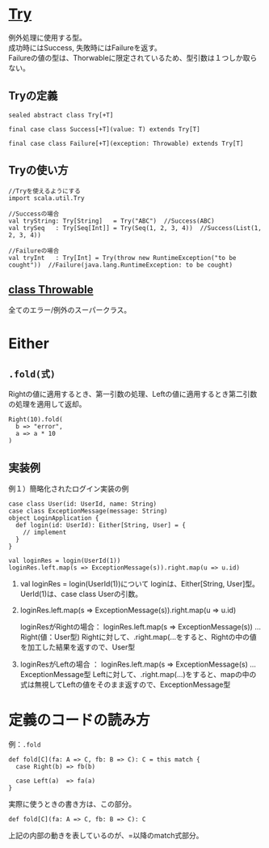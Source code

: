 # [Try](https://github.com/takapi327/learners-dictionary/blob/master/scala/summary/Either-Try.md#Try)
例外処理に使用する型。  
成功時にはSuccess, 失敗時にはFailureを返す。  
Failureの値の型は、Thorwableに限定されているため、型引数は１つしか取らない。


## Tryの定義
```
sealed abstract class Try[+T]

final case class Success[+T](value: T) extends Try[T]

final case class Failure[+T](exception: Throwable) extends Try[T]
```

## Tryの使い方
```
//Tryを使えるようにする
import scala.util.Try

//Successの場合
val tryString: Try[String]   = Try("ABC")  //Success(ABC)
val trySeq   : Try[Seq[Int]] = Try(Seq(1, 2, 3, 4))  //Success(List(1, 2, 3, 4))

//Failureの場合
val tryInt   : Try[Int] = Try(throw new RuntimeException("to be cought"))  //Failure(java.lang.RuntimeException: to be cought)
```

## [class Throwable](https://docs.oracle.com/javase/jp/7/api/java/lang/Throwable.html)
全てのエラー/例外のスーパークラス。  


# Either 
## `.fold(式)`
Rightの値に適用するとき、第一引数の処理、Leftの値に適用するとき第二引数の処理を適用して返却。  
```
Right(10).fold(
  b => "error",
  a => a * 10
)
```

## 実装例
例１）簡略化されたログイン実装の例
```
case class User(id: UserId, name: String)
case class ExceptionMessage(message: String)
object LoginApplication {
  def login(id: UserId): Either[String, User] = {
    // implement
  }
}

val loginRes = login(UserId(1))
loginRes.left.map(s => ExceptionMessage(s)).right.map(u => u.id)
```
 1. val loginRes = login(UserId(1))について
    loginは、Either[String, User]型。
    UerId(1)は、case class Userの引数。
 
 2. loginRes.left.map(s => ExceptionMessage(s)).right.map(u => u.id)
    
    loginResがRightの場合：
    loginRes.left.map(s => ExceptionMessage(s)) ... Right(値：User型)
    Rightに対して、.right.map(...をすると、Rightの中の値を加工した結果を返すので、User型

 3. loginResがLeftの場合 ：
    loginRes.left.map(s => ExceptionMessage(s) ... ExceptionMessage型
    Leftに対して、.right.map(...)をすると、mapの中の式は無視してLeftの値をそのまま返すので、ExceptionMessage型
     


# 定義のコードの読み方

例：`.fold`
```
def fold[C](fa: A => C, fb: B => C): C = this match {
  case Right(b) => fb(b)

  case Left(a)  => fa(a)
}
```
実際に使うときの書き方は、この部分。
```
def fold[C](fa: A => C, fb: B => C): C
```
上記の内部の動きを表しているのが、=以降のmatch式部分。


